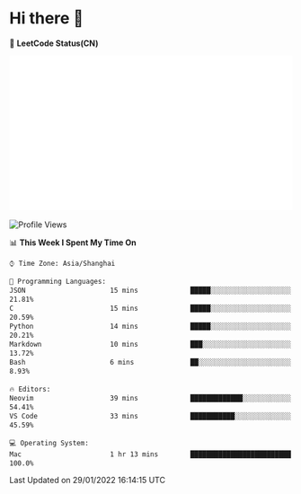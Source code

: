 # Hi there 👋

📝 **LeetCode Status(CN)**

![wsmbsbbz's LeetCode status](https://github.com/wsmbsbbz/wsmbsbbz/blob/main/status.svg)

<!--
**wsmbsbbz/wsmbsbbz** is a ✨ _special_ ✨ repository because its `README.md` (this file) appears on your GitHub profile.

Here are some ideas to get you started:

- 🔭 I’m currently working on ...
- 🌱 I’m currently learning ...
- 👯 I’m looking to collaborate on ...
- 🤔 I’m looking for help with ...
- 💬 Ask me about ...
- 📫 How to reach me: ...
- 😄 Pronouns: ...
- ⚡ Fun fact: ...
-->
<!--START_SECTION:waka-->
![Profile Views](http://img.shields.io/badge/Profile%20Views-6-blue)

📊 **This Week I Spent My Time On** 

```text
⌚︎ Time Zone: Asia/Shanghai

💬 Programming Languages: 
JSON                     15 mins             █████░░░░░░░░░░░░░░░░░░░░   21.81% 
C                        15 mins             █████░░░░░░░░░░░░░░░░░░░░   20.59% 
Python                   14 mins             █████░░░░░░░░░░░░░░░░░░░░   20.21% 
Markdown                 10 mins             ███░░░░░░░░░░░░░░░░░░░░░░   13.72% 
Bash                     6 mins              ██░░░░░░░░░░░░░░░░░░░░░░░   8.93%

🔥 Editors: 
Neovim                   39 mins             █████████████░░░░░░░░░░░░   54.41% 
VS Code                  33 mins             ███████████░░░░░░░░░░░░░░   45.59%

💻 Operating System: 
Mac                      1 hr 13 mins        █████████████████████████   100.0%

```


 Last Updated on 29/01/2022 16:14:15 UTC
<!--END_SECTION:waka-->
